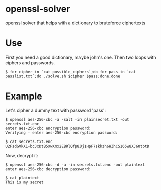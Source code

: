 openssl-solver
======

openssl solver that helps with a dictionary to bruteforce ciphertexts

Use
======

First you need a good dictionary, maybe john's one. Then two loops with ciphers and passwords. 
        
    $ for cipher in `cat possible_ciphers`;do for pass in `cat passlist.txt`;do ./solve.sh $cipher $pass;done;done

Example
=======

Let's cipher a dummy text with password 'pass':

    $ openssl aes-256-cbc -a -salt -in plainsecret.txt -out secrets.txt.enc
    enter aes-256-cbc encryption password:
    Verifying - enter aes-256-cbc encryption password:
    
    $ cat secrets.txt.enc
    U2FsdGVkX1+bcJxDtB5XwXmx2EBRlQfp8Jj1HpF7skkzh6HZhCS165w8XJ60tbtD

Now, decrypt it: 

    $ openssl aes-256-cbc -d -a -in secrets.txt.enc -out plaintext
    enter aes-256-cbc decryption password:
    
    $ cat plaintext
    This is my secret

